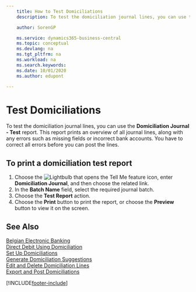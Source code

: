 ```yaml
---
    title: How to Test Domiciliations
    description: To test the domiciliation journal lines, you can use the Domiciliation Journal - Test report. This report prints an overview of all journal lines, along with any errors such as missing fields or incorrect bank accounts.

    author: SorenGP

    ms.service: dynamics365-business-central
    ms.topic: conceptual
    ms.devlang: na
    ms.tgt_pltfrm: na
    ms.workload: na
    ms.search.keywords:
    ms.date: 10/01/2020
    ms.author: edupont

---
```

# Test Domiciliations
To test the domiciliation journal lines, you can use the **Domiciliation Journal - Test** report. This report prints an overview of all journal lines, along with any errors such as missing fields or incorrect bank accounts. You have to correct all errors before you can post the lines.  

## To print a domiciliation test report  

1.  Choose the ![Lightbulb that opens the Tell Me feature](../../media/ui-search/search_small.png "Tell me what you want to do") icon, enter **Domiciliation Journal**, and then choose the related link.  
2.  In the **Batch Name** field, select the required journal batch.  
3.  Choose the **Test Report** action.  
4.  Choose the **Print** button to print the report, or choose the **Preview** button to view it on the screen.  

## See Also  
 [Belgian Electronic Banking](belgian-electronic-banking.md)   
 [Direct Debit Using Domiciliation](direct-debit-using-domiciliation.md)   
 [Set Up Domiciliations](how-to-set-up-domiciliations.md)   
 [Generate Domiciliation Suggestions](how-to-generate-domiciliation-suggestions.md)   
 [Edit and Delete Domiciliation Lines](how-to-edit-and-delete-domiciliation-lines.md)   
 [Export and Post Domiciliations](how-to-export-and-post-domiciliations.md)


[!INCLUDE[footer-include](../../includes/footer-banner.md)]